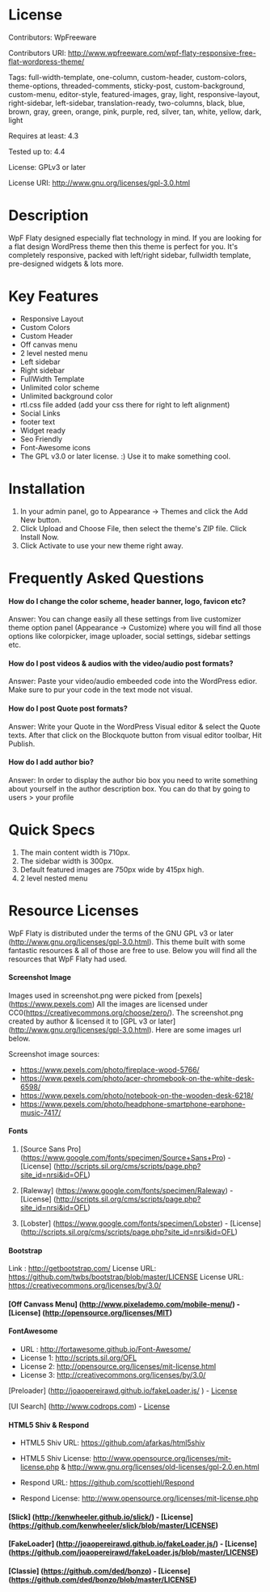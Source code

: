 # License

Contributors: WpFreeware

Contributors URI: http://www.wpfreeware.com/wpf-flaty-responsive-free-flat-wordpress-theme/

Tags: full-width-template, one-column, custom-header, custom-colors, theme-options, threaded-comments, sticky-post, custom-background, custom-menu, editor-style, featured-images, gray, light, responsive-layout, right-sidebar, left-sidebar, translation-ready, two-columns, black, blue, brown, gray, green, orange, pink, purple, red, silver, tan, white, yellow, dark, light

Requires at least: 4.3

Tested up to: 4.4

License: GPLv3 or later

License URI: http://www.gnu.org/licenses/gpl-3.0.html

# Description

WpF Flaty designed especially flat technology in mind. If you are looking for a flat design WordPress theme then this theme is perfect for you. It's completely responsive, packed with left/right sidebar, fullwidth template, pre-designed widgets & lots more.

# Key Features
* Responsive Layout
* Custom Colors
* Custom Header
* Off canvas menu
* 2 level nested menu
* Left sidebar
* Right sidebar
* FullWidth Template
* Unlimited color scheme
* Unlimited background color
* rtl.css file added (add your css there for right to left alignment)
* Social Links
* footer text
* Widget ready
* Seo Friendly
* Font-Awesome icons
* The GPL v3.0 or later license. :) Use it to make something cool.

# Installation

1. In your admin panel, go to Appearance -> Themes and click the Add New button.
2. Click Upload and Choose File, then select the theme's ZIP file. Click Install Now.
3. Click Activate to use your new theme right away.

# Frequently Asked Questions

#### How do I change the color scheme, header banner, logo, favicon etc?

Answer: You can change easily all these settings from live customizer theme option panel (Appearance -> Customize) 
where you will find all those options like colorpicker, image uploader, social settings, sidebar settings etc.

#### How do I post videos & audios with the video/audio post formats?

Answer: Paste your video/audio embeeded code into the WordPress edior. Make sure to pur your code in the text mode not visual.

#### How do I post Quote post formats?

Answer: Write your Quote in the WordPress Visual editor & select the Quote texts. After that click on the 
Blockquote button from visual editor toolbar, Hit Publish.

#### How do I add author bio?

Answer: In order to display the author bio box you need to write something about yourself in the author description box.
You can do that by going to users > your profile

# Quick Specs

1. The main content width is 710px.
2. The sidebar width is 300px.
3. Default featured images are 750px wide by 415px high.
4. 2 level nested menu




# Resource Licenses
WpF Flaty is distributed under the terms of the GNU GPL v3 or later (http://www.gnu.org/licenses/gpl-3.0.html).
This theme built with some fantastic resources & all of those are free to use. Below you will find all the resources that WpF Flaty had used.


#### Screenshot Image

Images used in screenshot.png were picked from [pexels] (https://www.pexels.com) 
All the images are licensed under CC0(https://creativecommons.org/choose/zero/). 
The screenshot.png created by author & licensed it to [GPL v3 or later] (http://www.gnu.org/licenses/gpl-3.0.html).
Here are some images url below.

Screenshot image sources:
* https://www.pexels.com/photo/fireplace-wood-5766/
* https://www.pexels.com/photo/acer-chromebook-on-the-white-desk-6598/
* https://www.pexels.com/photo/notebook-on-the-wooden-desk-6218/
* https://www.pexels.com/photo/headphone-smartphone-earphone-music-7417/

#### Fonts

1. [Source Sans Pro] (https://www.google.com/fonts/specimen/Source+Sans+Pro) - [License] (http://scripts.sil.org/cms/scripts/page.php?site_id=nrsi&id=OFL)

2. [Raleway] (https://www.google.com/fonts/specimen/Raleway) - [License] (http://scripts.sil.org/cms/scripts/page.php?site_id=nrsi&id=OFL)

3. [Lobster] (https://www.google.com/fonts/specimen/Lobster) - [License] (http://scripts.sil.org/cms/scripts/page.php?site_id=nrsi&id=OFL)



#### Bootstrap

Link : http://getbootstrap.com/
License URL: https://github.com/twbs/bootstrap/blob/master/LICENSE
License URL: https://creativecommons.org/licenses/by/3.0/


#### [Off Canvass Menu] (http://www.pixelademo.com/mobile-menu/) - [License] (http://opensource.org/licenses/MIT)

#### FontAwesome

* URL : http://fortawesome.github.io/Font-Awesome/ 
* License 1: http://scripts.sil.org/OFL
* License 2: http://opensource.org/licenses/mit-license.html
* License 3: http://creativecommons.org/licenses/by/3.0/

[Preloader] (http://joaopereirawd.github.io/fakeLoader.js/ ) - [License](http://opensource.org/licenses/mit-license.html)

[UI Search] (http://www.codrops.com) - [License](http://www.opensource.org/licenses/mit-license.php)



#### HTML5 Shiv & Respond

* HTML5 Shiv URL: https://github.com/afarkas/html5shiv
* HTML5 Shiv License: http://www.opensource.org/licenses/mit-license.php & http://www.gnu.org/licenses/old-licenses/gpl-2.0.en.html

* Respond URL: https://github.com/scottjehl/Respond
* Respond License: http://www.opensource.org/licenses/mit-license.php

#### [Slick] (http://kenwheeler.github.io/slick/) - [License] (https://github.com/kenwheeler/slick/blob/master/LICENSE)


#### [FakeLoader] (http://joaopereirawd.github.io/fakeLoader.js/) - [License] (https://github.com/joaopereirawd/fakeLoader.js/blob/master/LICENSE)


#### [Classie] (https://github.com/ded/bonzo) - [License] (https://github.com/ded/bonzo/blob/master/LICENSE)

